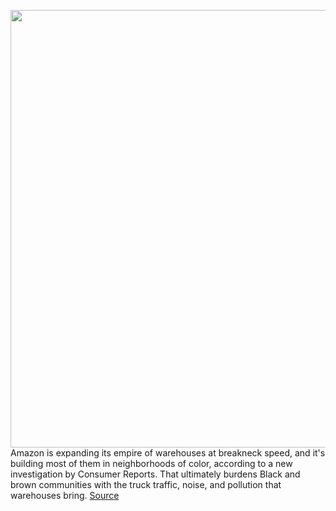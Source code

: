 <img src='https://cdn.vox-cdn.com/thumbor/f6AE94IGb2bQ72EoRk2hBAhUV7Q=/0x0:6390x4260/1200x800/filters:focal(2684x1619:3706x2641)/cdn.vox-cdn.com/uploads/chorus_image/image/70252293/1236892446.0.jpg' width='700px' /><br/>
Amazon is expanding its empire of warehouses at breakneck speed, and it's building most of them in neighborhoods of color, according to a new investigation by Consumer Reports. That ultimately burdens Black and brown communities with the truck traffic, noise, and pollution that warehouses bring.
<a href='https://www.theverge.com/2021/12/9/22826615/investigation-environmental-racism-amazon-warehouses'> Source <a/>